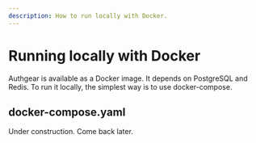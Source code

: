```yaml
---
description: How to run locally with Docker.
---
```


# Running locally with Docker

Authgear is available as a Docker image. It depends on PostgreSQL and Redis. To run it locally, the simplest way is to use docker-compose.

## docker-compose.yaml

Under construction. Come back later.
